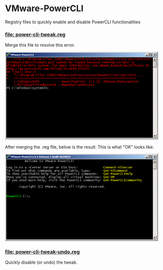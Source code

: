 # VMware-PowerCLI
Registry files to quickly enable and disable PowerCLI functionalities

### [file: power-cli-tweak.reg](power-cli-tweak.reg)
Merge this file to resolve this error.

![ESXPCLIERR](https://github.com/dillagr/VMware-PowerCLI/blob/master/ESXPCLIERR.PNG)

After merging the .reg file, below is the result. This is what "OK" looks like.

![ESXPCLIOK](https://github.com/dillagr/VMware-PowerCLI/blob/master/ESXPCLIOK.PNG)


### [file: power-cli-tweak-undo.reg](power-cli-tweak-undo.reg)
Quickly disable (or undo) the tweak.
